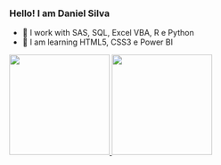 ### Hello! I am Daniel Silva

- 🔭 I work with SAS, SQL, Excel VBA, R e Python  
- 🌱 I am learning  HTML5, CSS3 e Power BI 

 <div>
  <a href="https://github.com/Bombjack88">
  <img height="180em" src="https://github-readme-stats.vercel.app/api?username=Bombjack88&show_icons=true&theme=light&include_all_commits=true&count_private=true"/>
  <img height="180em" src="https://github-readme-stats.vercel.app/api/top-langs/?username=Bombjack88&layout=compact&langs_count=7&theme=light"/>
</div>
 
